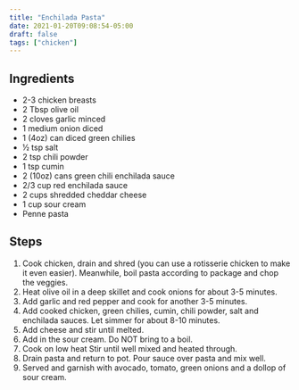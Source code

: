 ```yaml
---
title: "Enchilada Pasta"
date: 2021-01-20T09:08:54-05:00
draft: false
tags: ["chicken"]
---
```


## Ingredients

* 2-3 chicken breasts
* 2 Tbsp olive oil
* 2 cloves garlic minced
* 1 medium onion diced
* 1 (4oz) can diced green chilies
* ½ tsp salt
* 2 tsp chili powder
* 1 tsp cumin
* 2 (10oz) cans green chili enchilada sauce
* 2/3 cup red enchilada sauce
* 2 cups shredded cheddar cheese
* 1 cup sour cream
* Penne pasta

## Steps

1. Cook chicken, drain and shred (you can use a rotisserie chicken to make it even easier). Meanwhile, boil pasta according to package and chop the veggies.
2. Heat olive oil in a deep skillet and cook onions for about 3-5 minutes.
3. Add garlic and red pepper and cook for another 3-5 minutes.
4. Add cooked chicken, green chilies, cumin, chili powder, salt and enchilada sauces. Let simmer for about 8-10 minutes.
5. Add cheese and stir until melted.
6. Add in the sour cream. Do NOT bring to a boil.
7. Cook on low heat Stir until well mixed and heated through.
8. Drain pasta and return to pot. Pour sauce over pasta and mix well.
9. Served and garnish with avocado, tomato, green onions and a dollop of sour cream.
